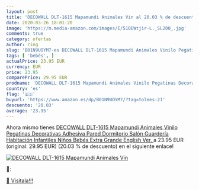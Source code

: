 ```yaml
---
layout: post
title: 'DECOWALL DLT-1615 Mapamundi Animales Vin al 20.03 % de descuento'
date: 2020-03-26 18:01:20
image: 'https://m.media-amazon.com/images/I/51QEWtjir-L._SL200_.jpg'
comments: true
category: ofertas
author: ring
slug: 'B01N9UOYM7-es DECOWALL DLT-1615 Mapamundi Animales Vinilo Pegatinas...'
tags: [ 'bebés', ]
actualPrice: 23.95 EUR
currency: EUR
price: 23.95
comparePrice: 29.95 EUR
prodname: 'DECOWALL DLT-1615 Mapamundi Animales Vinilo Pegatinas Decorativas Adhesiva Pared Dormitorio Salón Guardería Habitación Infantiles Niños Bebés  Extra Grande   English Ver. '
country: 'es'
flag: '🇪🇸'
buyurl: 'https://www.amazon.es/dp/B01N9UOYM7/?tag=tolees-21'
descuento: '20.03'
average: '23.95'
---
```


Ahora mismo tienes [DECOWALL DLT-1615 Mapamundi Animales Vinilo Pegatinas Decorativas Adhesiva Pared Dormitorio Salón Guardería Habitación Infantiles Niños Bebés  Extra Grande   English Ver. ](https://www.amazon.es/dp/B01N9UOYM7/?tag=tolees-21) a 23.95 EUR (original: 29.95 EUR) (20.03 %  de descuento) en el siguiente enlace!

[![DECOWALL DLT-1615 Mapamundi Animales Vin](https://m.media-amazon.com/images/I/51QEWtjir-L._SL200_.jpg)](https://www.amazon.es/dp/B01N9UOYM7/?tag=tolees-21)

🔎:


[🛒 Visítala!!!](https://www.amazon.es/dp/B01N9UOYM7/?tag=tolees-21)
